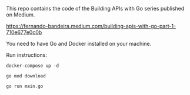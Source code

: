 This repo contains the code of the Building APIs with Go series published on Medium.

https://fernando-bandeira.medium.com/building-apis-with-go-part-1-710e677e0c0b

You need to have Go and Docker installed on your machine.

Run instructions:

``` docker-compose up -d ```

``` go mod download ```

``` go run main.go ```
